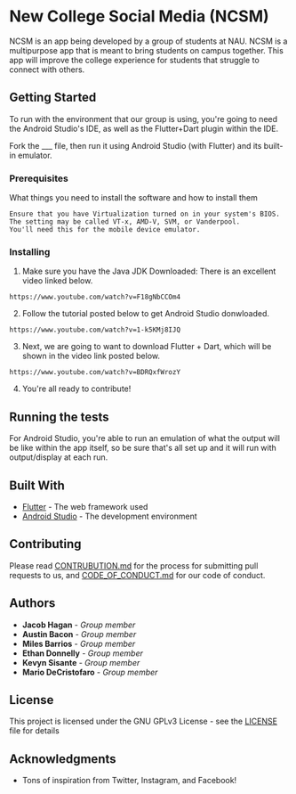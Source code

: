 # New College Social Media (NCSM)

NCSM is an app being developed by a group of students at NAU. NCSM is a multipurpose app that is meant to bring students on campus together. This app will improve the college experience for students that struggle to connect with others.

## Getting Started

To run with the environment that our group is using, you're going to need the Android Studio's IDE, as well as the Flutter+Dart plugin within the IDE.

Fork the ___ file, then run it using Android Studio (with Flutter) and its built-in emulator.

### Prerequisites

What things you need to install the software and how to install them
```
Ensure that you have Virtualization turned on in your system's BIOS. The setting may be called VT-x, AMD-V, SVM, or Vanderpool.
You'll need this for the mobile device emulator.
```

### Installing

1) Make sure you have the Java JDK Downloaded: There is an excellent video linked below.

```
https://www.youtube.com/watch?v=F18gNbCCOm4
```

2) Follow the tutorial posted below to get Android Studio donwloaded.

```
https://www.youtube.com/watch?v=1-k5KMj8IJQ
```

3) Next, we are going to want to download Flutter + Dart, which will be shown in the video link posted below.

```
https://www.youtube.com/watch?v=BDRQxfWrozY
```

4) You're all ready to contribute!

## Running the tests

For Android Studio, you're able to run an emulation of what the output will be like within the app itself, so be sure that's all set up and it will run with output/display at each run.

## Built With

* [Flutter](https://flutter.dev/docs) - The web framework used
* [Android Studio](https://developer.android.com/about) - The development environment

## Contributing

Please read [CONTRUBUTION.md](CONTRIBUTION.md) for the process for submitting pull requests to us, and [CODE_OF_CONDUCT.md](CODE_OF_CONDUCT.md) for our code of conduct.

## Authors

* **Jacob Hagan** - *Group member*
* **Austin Bacon** - *Group member*
* **Miles Barrios** - *Group member* 
* **Ethan Donnelly** - *Group member*
* **Kevyn Sisante** - *Group member*
* **Mario DeCristofaro** - *Group member*

## License

This project is licensed under the GNU GPLv3 License - see the [LICENSE](LICENSE) file for details

## Acknowledgments

* Tons of inspiration from Twitter, Instagram, and Facebook!
